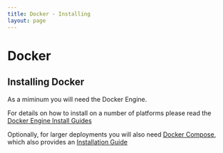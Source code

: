 ```yaml
---
title: Docker - Installing
layout: page
---
```


# Docker



## Installing Docker

As a miminum you will need the Docker Engine. 

For details on how to install on a number of platforms please read 
the [Docker Engine Install Guides](https://docs.docker.com/engine/installation/)

Optionally, for larger deployments you will also need [Docker Compose](https://docs.docker.com/compose/), 
which also provides an [Installation Guide](https://docs.docker.com/compose/install/)